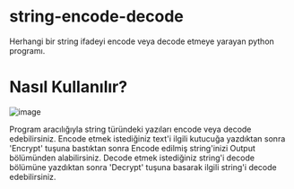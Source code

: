 # string-encode-decode
 Herhangi bir string ifadeyi encode veya decode etmeye yarayan python programı.

# Nasıl Kullanılır?
 ![image](https://user-images.githubusercontent.com/53481486/193626623-bde62b83-82c1-4bc4-9ebc-d073a76704fd.png)

 Program aracılığıyla string türündeki yazıları encode veya decode edebilirsiniz. Encode etmek istediğiniz text'i ilgili kutucuğa yazdıktan sonra 'Encrypt' tuşuna bastıktan sonra Encode edilmiş string'inizi Output bölümünden alabilirsiniz. Decode etmek istediğiniz string'i decode bölümüne yazdıktan sonra 'Decrypt' tuşuna basarak ilgili string'i decode edebilirsiniz.
